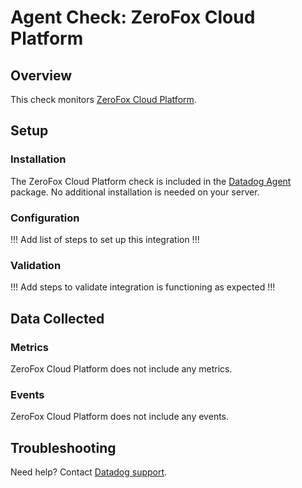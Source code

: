 # Agent Check: ZeroFox Cloud Platform

## Overview

This check monitors [ZeroFox Cloud Platform][1].

## Setup

### Installation

The ZeroFox Cloud Platform check is included in the [Datadog Agent][2] package.
No additional installation is needed on your server.

### Configuration

!!! Add list of steps to set up this integration !!!

### Validation

!!! Add steps to validate integration is functioning as expected !!!

## Data Collected

### Metrics

ZeroFox Cloud Platform does not include any metrics.

### Events

ZeroFox Cloud Platform does not include any events.

## Troubleshooting

Need help? Contact [Datadog support][3].

[1]: **LINK_TO_INTEGRATION_SITE**
[2]: https://app.datadoghq.com/account/settings/agent/latest
[3]: https://docs.datadoghq.com/help/

